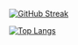 [![GitHub Streak](http://github-readme-streak-stats.herokuapp.com?user=boris6)](https://git.io/streak-stats)

[![Top Langs](https://github-readme-stats.vercel.app/api/top-langs/?username=boris6&layout=compact)](https://github.com/anuraghazra/github-readme-stats)


<!--
**boris6/boris6** is a ✨ _special_ ✨ repository because its `README.md` (this file) appears on your GitHub profile.

Here are some ideas to get you started:

- 🔭 I’m currently working on ...
- 🌱 I’m currently learning ...
- 👯 I’m looking to collaborate on ...
- 🤔 I’m looking for help with ...
- 💬 Ask me about ...
- 📫 How to reach me: ...
- 😄 Pronouns: ...
- ⚡ Fun fact: ...
-->
